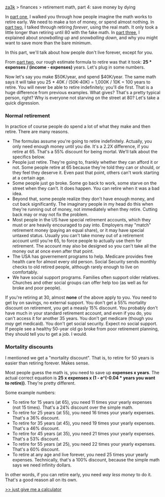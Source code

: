 [za3k](/) > finances > retirement math, part 4: save money by dying

In [part one](/articles/retirement_math1), I walked you through how people imagine the math works to retire early. We need to make a ton of money, or spend almost nothing.
In [part two](/articles/retirement_math2), I talked through retiring *forever*, using the real math. It only took a little longer than retiring until 80 with the fake math.
In [part three](/articles/retirement_math3), I explained about *snowballing up* and *snowballing down*, and why you might want to save more than the bare minimum.

In this part, we'll talk about how people don't live forever, except for you.

From [part two](/articles/retirement_math2), our rough estimate formula to retire was that it took: **25 * expenses / (income - expenses)** years. Let's plug in some numbers.

Now let's say you make $50K/year, and spend $40K/year. The same math says it will take you 25 * 40K / (50K-40K) = 1,000K / 10K = 100 years to retire. You will never be able to retire indefinitely; you'll die first. That is a huge difference from previous examples. What gives? That's a pretty typical person, right? Why is everyone not starving on the street at 80? Let's take a quick digression.

### Normal retirement
In practice of course people do spend a lot of what they make and then retire. There are many reasons. 
- The formulas assume you're going to retire indefinitely. Actually, you only need enough money until you die. It's a 2.2X difference, if you retire at 65. That's a 55% discount for being mortal. We'll talk about the specifics below.
- People just retire. They're going to, frankly whether they can afford it or not. Some people retire at 65 because they're told they can or should, or they feel they deserve it. Even past that point, others can't work starting at a certain age.
- Some people just go broke. Some go back to work, some starve on the street when they can't. It does happen. You can retire when it was a bad idea.
- Beyond that, some people realize they don't have enough money, and cut back significantly. The imaginary people in my head do this when they're running out of money, not immediately when they retire. Cutting back may or may not fix the problem.
- Most people in the US have special retirement accounts, which they must or are heavily encouraged to pay into. Employers may "match" retirement money (paying an equal share), or it may have special untaxed status. Usually you can't take money out of a retirement account until you're 65, to force people to actually use them for retirement. The account may also be designed so you can't take all the money out at once even after that point.
- The USA has governement programs to help. Medicare provides free health care for almost every old person. Social Security sends monthly checks to old retired people, although rarely enough to live on comfortably.
- We have social support programs. Families often support older relatives. Churches and other social groups can offer help too (as well as for broke and poor people).

If you're retiring at 30, almost **none** of the above apply to you. You need to get by on savings, no external support. You don't get a 55% mortality discount on retirement, you get a measly 15% discount. You probably don't have much in your standard retirement account, and even if you do, you can't access it for another 35 years. You don't get medicare (though you *may* get medicaid). You don't get social security. Expect no social support. If people see a healthy 50-year old go broke from poor retirement planning, they should tell you to get a job. I would.

### Mortality discounts

I mentioned we get a "mortality discount". That is, to retire for 50 years is easier than retiring forever. Makes sense.

Most people guess the math is, you need to save up **expenses x years**. The actual correct equation is **25 x expenses x (1 - e^(-0.04 * years you want to retire))**. They're pretty different.

Some example numbers:
- To retire for 15 years (at 65), you need 11 times your yearly expenses (not 15 times). That's a 24% discount over the simple math.
- To retire for 25 years (at 55), you need 16 times your yearly expenses. That's a 36% discount.
- To retire for 35 years (at 45), you need 19 times your yearly expenses. That's a 46% discount.
- To retire for 45 years (at 35), you need 21 times your yearly expenses. That's a 53% discount.
- To retire for 55 years (at 25), you need 22 times your yearly expenses. That's a 60% discount.
- To retire at any age and live forever, you need 25 times your yearly expenses. Technically, that's a 100% discount, because the simple math says we need infinity dollars.

In other words, if you can retire early, you need *way less money* to do it. That's a good reason all on its own.

[>> just give me a calculator](/retirement_math5)
